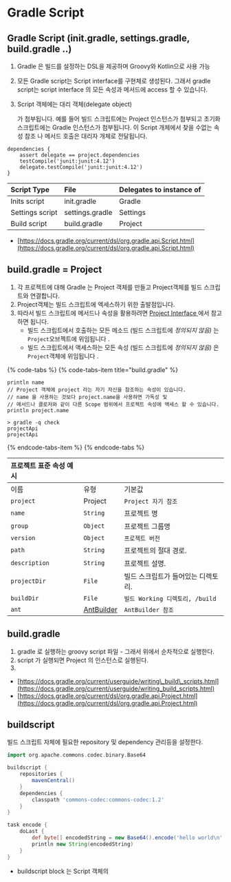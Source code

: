 # Gradle Script

## Gradle Script \(init.gradle, settings.gradle, build.gradle ..\)

1. Gradle 은 빌드를 설정하는 DSL을 제공하며 Groovy와 Kotlin으로 사용 가능
2. 모든 Gradle script는 Script interface를 구현체로 생성된다.  그래서 gradle script는 script interface 의 모든  속성과 메서드에 access 할 수 있습니다.
3. Script 객체에는 대리 객체\(delegate object\)

   가 첨부됩니다. 예를 들어 빌드 스크립트에는 Project 인스턴스가 첨부되고 초기화 스크립트에는 Gradle 인스턴스가 첨부됩니다. 이 Script 개체에서 찾을 수없는 속성 참조 나 메서드 호출은 대리자 개체로 전달됩니다.

```text
dependencies {
    assert delegate == project.dependencies
    testCompile('junit:junit:4.12')
    delegate.testCompile('junit:junit:4.12')
}
```

| Script Type | File | Delegates to instance of |
| :--- | :--- | :--- |
| Inits script | init.gradle | Gradle |
| Settings script | settings.gradle | Settings |
| Build script | build.gradle | Project |

* [https://docs.gradle.org/current/dsl/org.gradle.api.Script.html](https://docs.gradle.org/current/dsl/org.gradle.api.Script.html)

## build.gradle = Project

1. 각 프로젝트에 대해 Gradle 는 Project 객체를 만들고 Project객체를 빌드 스크립트와 연결합니다. 
2. Project객체는 빌드 스크립트에 엑세스하기 위한 출발점입니다.
3. 따라서 빌드 스크립트에 메서드나 속성을 활용하려면 [Project Interface ](https://docs.gradle.org/current/dsl/org.gradle.api.Project.html%20)에서 참고하면 됩니다. 
   * 빌드 스크립트에서 호출하는 모든 메소드 \(빌드 스크립트에 _정의되지 않음\)_ 는 `Project`오브젝트에 위임됩니다 .
   * 빌드 스크립트에서 액세스하는 모든 속성 \(빌드 스크립트에 _정의되지 않음\)_ 은 `Project`객체에 위임됩니다 .

{% code-tabs %}
{% code-tabs-item title="build.gradle" %}
```text
println name
// Project 객체에 project 라는 자기 자신을 참조하는 속성이 있습니다.
// name 을 사용하는 것보다 project.name을 사용하면 가독성 및
// 메서드나 클로저와 같이 다른 Scope 범위에서 프로젝트 속성에 액세스 할 수 있습니다.
println project.name

> gradle -q check
projectApi
projectApi
```
{% endcode-tabs-item %}
{% endcode-tabs %}

| 프로젝트 표준 속성 예시 |  |  |
| :--- | :--- | :--- |
| 이름 | 유형 | 기본값 |
| `project` | Project | `Project 자기 참조` |
| `name` | `String` | 프로젝트 명 |
| `group` | `Object` | 프로젝트 그룹명 |
| `version` | `Object` | `프로젝트 버전` |
| `path` | `String` | 프로젝트의 절대 경로. |
| `description` | `String` | 프로젝트 설명. |
| `projectDir` | `File` | 빌드 스크립트가 들어있는 디렉토리. |
| `buildDir` | `File` | `빌드 Working 디렉토리, /build` |
| `ant` | [AntBuilder](https://docs.gradle.org/current/javadoc/org/gradle/api/AntBuilder.html) | `AntBuilder 참조` |

## build.gradle

1. gradle 로 실행하는 groovy script 파일 - 그래서 위에서 순차적으로 실행한다.
2. script 가 실행되면 Project 의 인스턴스로 실행된다.
3. 
* [https://docs.gradle.org/current/userguide/writing\_build\_scripts.html](https://docs.gradle.org/current/userguide/writing_build_scripts.html)
* [https://docs.gradle.org/current/dsl/org.gradle.api.Project.html](https://docs.gradle.org/current/dsl/org.gradle.api.Project.html)

 

## buildscript

빌드 스크립트 자체에 필요한 repository 및 dependency 관리등을 설정한다.

```groovy
import org.apache.commons.codec.binary.Base64

buildscript {
    repositories {
        mavenCentral()
    }
    dependencies {
        classpath 'commons-codec:commons-codec:1.2'
    }
}

task encode {
    doLast {
        def byte[] encodedString = new Base64().encode('hello world\n'.getBytes())
        println new String(encodedString)
    }
}
```

* buildscript block 는 Script 객체의 



